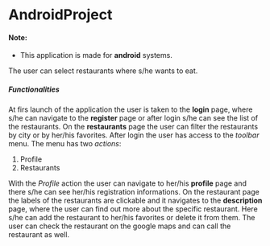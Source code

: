 # AndroidProject

#### Note:
   - This application is made for **android** systems.

The user can select restaurants where s/he wants to eat.

##### Functionalities
At firs launch of the application the user is taken to the **login** page, where s/he can navigate to the **register** page or after login s/he can see the list of the restaurants. On the **restaurants** page the user can filter the restaurants by city or by her/his favorites. After login the user has access to the *toolbar* menu. The menu has two *actions*:
   1. Profile
   2. Restaurants

With the *Profile* action the user can navigate to her/his **profile** page and there s/he can see her/his registration informations. On the restaurant page the labels of the restaurants are clickable and it navigates to the **description** page, where the user can find out more about the specific restaurant. Here s/he can add the restaurant to her/his favorites or delete it from them. The user can check the restaurant on the google maps and can call the restaurant as well.